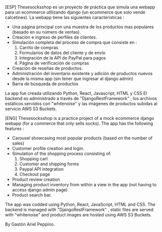 [ESP]
Thesesocksshop es un proyecto de práctica que simula una webapp para un ecommerce utilizando django (un ecommerce que solo vende calcetines).
La webapp tiene las siguientes caracteristicas :

* Una página principal con una muestra de los productos mas populares (basado en su número de ventas).
* Creación e ingreso de perfiles de clientes.
* Simulación completa del proceso de compra que consiste en : 
   1. Carrito de compras 
   2. Formularios de datos del cliente y de envío 
   3. Integración de la API de PayPal para pagos 
   4. Página de verificación de compras
* Creación de reseñas de productos.
* Administración del inventario existente y adición de productos nuevos desde la misma app (sin tener que ingresar al django admin)
* Barra de búsqueda de productos

La app fue creada utilizando Python, React, Javascript, HTML y CSS El backend es administrado a través de "DjangoRestFramework" , los 
archivos estáticos servidos con "whitenoise" y las imágenes de productos subidas al servicio AWS S3 Buckets.

[ENG]
Thesesocksshop is a practice project of a mock ecommerce django webapp (for a commerce that only sells socks). 
The app has the following features :

* Carousel showcasing most popular products (based on the number of sales)
* Customer profile creation and login.
* Simulation of the shopping process consisting of:
    1. Shopping cart 
    2. Customer and shipping forms 
    3. Paypal API integration 
    4. Checkout page
* Product review creation
* Managing product inventory from within a view in the app (not having to access django admin page)
* Product search bar.

The app was codded using Python, React, JavaScript, HTML and CSS. The backend is managed with "DjangoRestFramework" , 
static files are served with "whitenoise" and product images are hosted using AWS S3 Buckets.

By Gastón Ariel Peppino.

